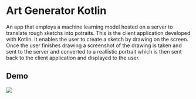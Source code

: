 # Art Generator Kotlin
An app that employs a machine learning model hosted on a server to translate rough sketchs into potraits.
This is the client application developed with Kotlin. It enables the user to create a sketch by drawing on the screen. Once the user finishes drawing a screenshot of the drawing is taken and sent to the server and converted to a reallistic portrait which is then sent back to the client application and displayed to the user.

## Demo
![](screenshots/screenshot1)


